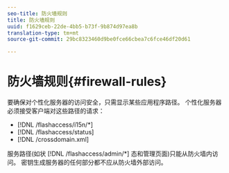 ```yaml
---
seo-title: 防火墙规则
title: 防火墙规则
uuid: f1629ceb-22de-4bb5-b73f-9b874d97ea8b
translation-type: tm+mt
source-git-commit: 29bc8323460d9be0fce66cbea7c6fce46df20d61

---
```



# 防火墙规则{#firewall-rules}

要确保对个性化服务器的访问安全，只需显示某些应用程序路径。 个性化服务器必须接受客户端对这些路径的请求：

* [!DNL /flashaccess/i15n/*]
* [!DNL /flashaccess/status]
* [!DNL /crossdomain.xml]

服务路径(如状 [!DNL /flashaccess/admin/*] 态和管理页面)只能从防火墙内访问。 密钥生成服务器的任何部分都不应从防火墙外部访问。
